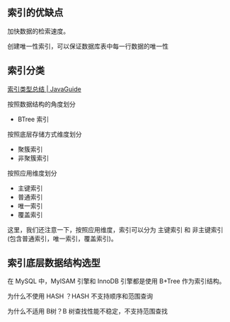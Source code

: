 ## 索引的优缺点

加快数据的检索速度。

创建唯一性索引，可以保证数据库表中每一行数据的唯一性



## 索引分类

[索引类型总结 | JavaGuide](https://javaguide.cn/database/mysql/mysql-index.html#索引类型总结)

按照数据结构的角度划分

- BTree 索引

按照底层存储方式维度划分

- 聚簇索引
- 非聚簇索引

按照应用维度划分 

- 主键索引
- 普通索引
- 唯一索引
- 覆盖索引

这里，我们还注意一下，按照应用维度，索引可以分为 主键索引 和 非主键索引(包含普通索引，唯一索引，覆盖索引)。



## 索引底层数据结构选型

在 MySQL 中，MyISAM 引擎和 InnoDB 引擎都是使用 B+Tree 作为索引结构。



为什么不使用 HASH ？HASH 不支持顺序和范围查询

为什么不适用 B树？B 树查找性能不稳定，不支持范围查找

